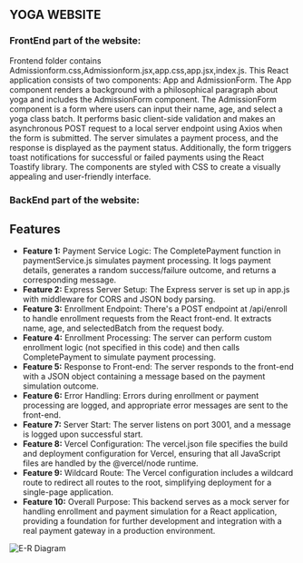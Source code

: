 ## YOGA WEBSITE

### FrontEnd part of the website:
Frontend folder contains Admissionform.css,Admissionform.jsx,app.css,app.jsx,index.js.
This React application consists of two components: App and AdmissionForm. The App component renders a background with a philosophical paragraph about yoga and includes the AdmissionForm component. The AdmissionForm component is a form where users can input their name, age, and select a yoga class batch. It performs basic client-side validation and makes an asynchronous POST request to a local server endpoint using Axios when the form is submitted. The server simulates a payment process, and the response is displayed as the payment status. Additionally, the form triggers toast notifications for successful or failed payments using the React Toastify library. The components are styled with CSS to create a visually appealing and user-friendly interface.

### BackEnd part of the website:
## Features

- **Feature 1:**
Payment Service Logic: The CompletePayment function in paymentService.js simulates payment processing. It logs payment details, generates a random success/failure outcome, and returns a corresponding message.
- **Feature 2:**
Express Server Setup: The Express server is set up in app.js with middleware for CORS and JSON body parsing.
- **Feature 3:**
Enrollment Endpoint: There's a POST endpoint at /api/enroll to handle enrollment requests from the React front-end. It extracts name, age, and selectedBatch from the request body.
- **Feature 4:**
Enrollment Processing: The server can perform custom enrollment logic (not specified in this code) and then calls CompletePayment to simulate payment processing.
- **Feature 5:**
Response to Front-end: The server responds to the front-end with a JSON object containing a message based on the payment simulation outcome.
- **Feature 6:**
Error Handling: Errors during enrollment or payment processing are logged, and appropriate error messages are sent to the front-end.
- **Feature 7:**
Server Start: The server listens on port 3001, and a message is logged upon successful start.
- **Feature 8:**
Vercel Configuration: The vercel.json file specifies the build and deployment configuration for Vercel, ensuring that all JavaScript files are handled by the @vercel/node runtime.
- **Feature 9:**
Wildcard Route: The Vercel configuration includes a wildcard route to redirect all routes to the root, simplifying deployment for a single-page application.
- **Feature 10:**
Overall Purpose: This backend serves as a mock server for handling enrollment and payment simulation for a React application, providing a foundation for further development and integration with a real payment gateway in a production environment.

![E-R Diagram](https://github.com/Leesha-1211/yoga-app/assets/120728017/4d647052-00ce-4a00-8b0b-25b9406813b3)

